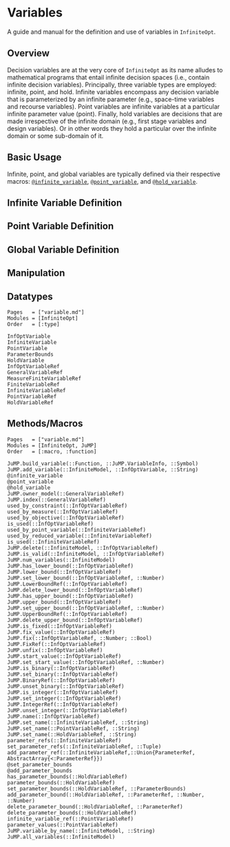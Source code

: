 # Variables
A guide and manual for the definition and use of variables in `InfiniteOpt`.

## Overview
Decision variables are at the very core of `InfiniteOpt` as its name alludes
to mathematical programs that entail infinite decision spaces (i.e., contain
infinite decision variables). Principally, three variable types are employed:
infinite, point, and hold. Infinite variables encompass any decision variable
that is parameterized by an infinite parameter (e.g., space-time variables and
recourse variables). Point variables are infinite variables at a particular
infinite parameter value (point). Finally, hold variables are decisions that
are made irrespective of the infinite domain (e.g., first stage variables and
design variables). Or in other words they hold a particular over the infinite
domain or some sub-domain of it.

## Basic Usage
Infinite, point, and global variables are typically defined via their respective
macros: [`@infinite_variable`](@ref), [`@point_variable`](@ref), and
[`@hold_variable`](@ref).

## Infinite Variable Definition


## Point Variable Definition


## Global Variable Definition


## Manipulation


## Datatypes
```@index
Pages   = ["variable.md"]
Modules = [InfiniteOpt]
Order   = [:type]
```
```@docs
InfOptVariable
InfiniteVariable
PointVariable
ParameterBounds
HoldVariable
InfOptVariableRef
GeneralVariableRef
MeasureFiniteVariableRef
FiniteVariableRef
InfiniteVariableRef
PointVariableRef
HoldVariableRef
```

## Methods/Macros
```@index
Pages   = ["variable.md"]
Modules = [InfiniteOpt, JuMP]
Order   = [:macro, :function]
```
```@docs
JuMP.build_variable(::Function, ::JuMP.VariableInfo, ::Symbol)
JuMP.add_variable(::InfiniteModel, ::InfOptVariable, ::String)
@infinite_variable
@point_variable
@hold_variable
JuMP.owner_model(::GeneralVariableRef)
JuMP.index(::GeneralVariableRef)
used_by_constraint(::InfOptVariableRef)
used_by_measure(::InfOptVariableRef)
used_by_objective(::InfOptVariableRef)
is_used(::InfOptVariableRef)
used_by_point_variable(::InfiniteVariableRef)
used_by_reduced_variable(::InfiniteVariableRef)
is_used(::InfiniteVariableRef)
JuMP.delete(::InfiniteModel, ::InfOptVariableRef)
JuMP.is_valid(::InfiniteModel, ::InfOptVariableRef)
JuMP.num_variables(::InfiniteModel)
JuMP.has_lower_bound(::InfOptVariableRef)
JuMP.lower_bound(::InfOptVariableRef)
JuMP.set_lower_bound(::InfOptVariableRef, ::Number)
JuMP.LowerBoundRef(::InfOptVariableRef)
JuMP.delete_lower_bound(::InfOptVariableRef)
JuMP.has_upper_bound(::InfOptVariableRef)
JuMP.upper_bound(::InfOptVariableRef)
JuMP.set_upper_bound(::InfOptVariableRef, ::Number)
JuMP.UpperBoundRef(::InfOptVariableRef)
JuMP.delete_upper_bound(::InfOptVariableRef)
JuMP.is_fixed(::InfOptVariableRef)
JuMP.fix_value(::InfOptVariableRef)
JuMP.fix(::InfOptVariableRef, ::Number; ::Bool)
JuMP.FixRef(::InfOptVariableRef)
JuMP.unfix(::InfOptVariableRef)
JuMP.start_value(::InfOptVariableRef)
JuMP.set_start_value(::InfOptVariableRef, ::Number)
JuMP.is_binary(::InfOptVariableRef)
JuMP.set_binary(::InfOptVariableRef)
JuMP.BinaryRef(::InfOptVariableRef)
JuMP.unset_binary(::InfOptVariableRef)
JuMP.is_integer(::InfOptVariableRef)
JuMP.set_integer(::InfOptVariableRef)
JuMP.IntegerRef(::InfOptVariableRef)
JuMP.unset_integer(::InfOptVariableRef)
JuMP.name(::InfOptVariableRef)
JuMP.set_name(::InfiniteVariableRef, ::String)
JuMP.set_name(::PointVariableRef, ::String)
JuMP.set_name(::HoldVariableRef, ::String)
parameter_refs(::InfiniteVariableRef)
set_parameter_refs(::InfiniteVariableRef, ::Tuple)
add_parameter_ref(::InfiniteVariableRef,::Union{ParameterRef, AbstractArray{<:ParameterRef}})
@set_parameter_bounds
@add_parameter_bounds
has_parameter_bounds(::HoldVariableRef)
parameter_bounds(::HoldVariableRef)
set_parameter_bounds(::HoldVariableRef, ::ParameterBounds)
add_parameter_bound(::HoldVariableRef, ::ParameterRef, ::Number, ::Number)
delete_parameter_bound(::HoldVariableRef, ::ParameterRef)
delete_parameter_bounds(::HoldVariableRef)
infinite_variable_ref(::PointVariableRef)
parameter_values(::PointVariableRef)
JuMP.variable_by_name(::InfiniteModel, ::String)
JuMP.all_variables(::InfiniteModel)
```
